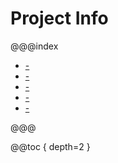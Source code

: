Project Info
============

@@@index

* [-](license.md)
* [-](contributing.md)
* [-](changelog.md)
* [-](sponsors.md)
* [-](references.md)

@@@

@@toc { depth=2 }
